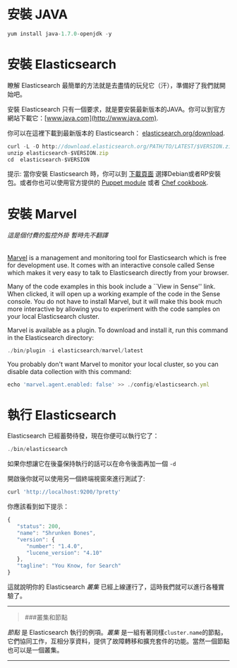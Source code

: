 # 安裝 JAVA
```js
yum install java-1.7.0-openjdk -y
```

# 安裝 Elasticsearch

瞭解 Elasticsearch 最簡單的方法就是去盡情的玩兒它（汗），準備好了我們就開始吧。

安裝 Elasticsearch 只有一個要求，就是要安裝最新版本的JAVA。你可以到官方網站下載它：[www.java.com](http://www.java.com).

你可以在這裡下載到最新版本的 Elasticsearch：
[elasticsearch.org/download](http://www.elasticsearch.org/download/).

```js
curl -L -O http://download.elasticsearch.org/PATH/TO/LATEST/$VERSION.zip
unzip elasticsearch-$VERSION.zip
cd  elasticsearch-$VERSION
```

提示: 當你安裝 Elasticsearch 時，你可以到 [下載頁面](http://www.elasticsearch.org/downloads) 選擇Debian或者RP安裝包。或者你也可以使用官方提供的 [Puppet module](https://github.com/elasticsearch/puppet-elasticsearch) 或者 [Chef cookbook](https://github.com/elasticsearch/cookbook-elasticsearch).



# 安裝 Marvel
###### 這是個付費的監控外掛 暫時先不翻譯
[Marvel](http://www.elasticsearch.com/marvel) is a management and monitoring
tool for Elasticsearch which is free for development use. It comes with an
interactive console called Sense which makes it very easy to talk to
Elasticsearch directly from your browser.

Many of the code examples in this book include a ``View in Sense'' link. When
clicked, it will open up a working example of the code in the Sense console.
You do not have to install Marvel, but it will make this book much more
interactive by allowing you to  experiment with the code samples on your local
Elasticsearch cluster.

Marvel is available as a plugin. To download and install it, run this command
in the Elasticsearch directory:

```js
./bin/plugin -i elasticsearch/marvel/latest
```

You probably don't want Marvel to monitor your local cluster, so you can
disable data collection with this command:

```js
echo 'marvel.agent.enabled: false' >> ./config/elasticsearch.yml
```

# 執行 Elasticsearch

Elasticsearch 已經蓄勢待發，現在你便可以執行它了：

```js
./bin/elasticsearch
```
如果你想讓它在後臺保持執行的話可以在命令後面再加一個 `-d`

開啟後你就可以使用另一個終端視窗來進行測試了:

```js
curl 'http://localhost:9200/?pretty'
```


你應該看到如下提示：

```js
{
   "status": 200,
   "name": "Shrunken Bones",
   "version": {
      "number": "1.4.0",
      "lucene_version": "4.10"
   },
   "tagline": "You Know, for Search"
}
```

這就說明你的 Elasticsearch _叢集_ 已經上線運行了，這時我們就可以進行各種實驗了。

****
> ###叢集和節點

_節點_ 是 Elasticsearch 執行的例項。_叢集_ 是一組有著同樣`cluster.name`的節點，它們協同工作，互相分享資料，提供了故障轉移和擴充套件的功能。當然一個節點也可以是一個叢集。

****
